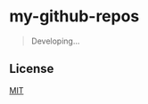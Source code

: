 # my-github-repos

> Developing...

## License

[MIT](https://github.com/WindomZ/my-github-repos/blob/master/LICENSE)
